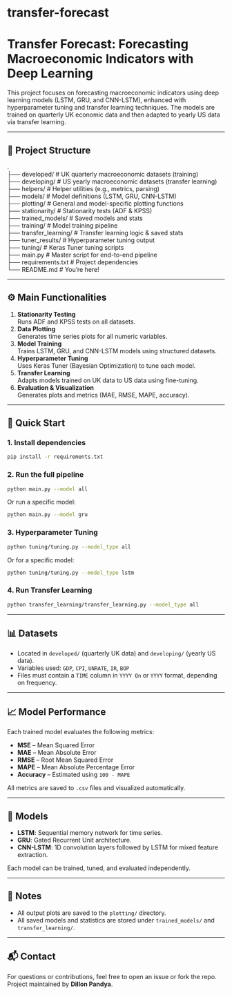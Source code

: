 # transfer-forecast

# Transfer Forecast: Forecasting Macroeconomic Indicators with Deep Learning

This project focuses on forecasting macroeconomic indicators using deep learning models (LSTM, GRU, and CNN-LSTM), enhanced with hyperparameter tuning and transfer learning techniques. The models are trained on quarterly UK economic data and then adapted to yearly US data via transfer learning.

---

## 📁 Project Structure

.  
├── developed/                 # UK quarterly macroeconomic datasets (training)  
├── developing/                # US yearly macroeconomic datasets (transfer learning)  
├── helpers/                   # Helper utilities (e.g., metrics, parsing)  
├── models/                    # Model definitions (LSTM, GRU, CNN-LSTM)  
├── plotting/                  # General and model-specific plotting functions  
├── stationarity/              # Stationarity tests (ADF & KPSS)  
├── trained_models/            # Saved models and stats  
├── training/                  # Model training pipeline  
├── transfer_learning/         # Transfer learning logic & saved stats  
├── tuner_results/             # Hyperparameter tuning output  
├── tuning/                    # Keras Tuner tuning scripts  
├── main.py                    # Master script for end-to-end pipeline  
├── requirements.txt           # Project dependencies  
└── README.md                  # You’re here!  

---

## ⚙️ Main Functionalities

1. **Stationarity Testing**  
   Runs ADF and KPSS tests on all datasets.  
2. **Data Plotting**  
   Generates time series plots for all numeric variables.  
3. **Model Training**  
   Trains LSTM, GRU, and CNN-LSTM models using structured datasets.  
4. **Hyperparameter Tuning**  
   Uses Keras Tuner (Bayesian Optimization) to tune each model.  
5. **Transfer Learning**  
   Adapts models trained on UK data to US data using fine-tuning.  
6. **Evaluation & Visualization**  
   Generates plots and metrics (MAE, RMSE, MAPE, accuracy).  

---

## 🚀 Quick Start

### 1. Install dependencies

```bash
pip install -r requirements.txt
```

### 2. Run the full pipeline

```bash
python main.py --model all
```

Or run a specific model:

```bash
python main.py --model gru
```

### 3. Hyperparameter Tuning

```bash
python tuning/tuning.py --model_type all
```

Or for a specific model:

```bash
python tuning/tuning.py --model_type lstm
```

### 4. Run Transfer Learning

```bash
python transfer_learning/transfer_learning.py --model_type all
```

---

## 📊 Datasets

- Located in `developed/` (quarterly UK data) and `developing/` (yearly US data).  
- Variables used: `GDP`, `CPI`, `UNRATE`, `IR`, `BOP`  
- Files must contain a `TIME` column in `YYYY Qn` or `YYYY` format, depending on frequency.  

---

## 📈 Model Performance

Each trained model evaluates the following metrics:

- **MSE** – Mean Squared Error  
- **MAE** – Mean Absolute Error  
- **RMSE** – Root Mean Squared Error  
- **MAPE** – Mean Absolute Percentage Error  
- **Accuracy** – Estimated using `100 - MAPE`  

All metrics are saved to `.csv` files and visualized automatically.

---

## 🧠 Models

- **LSTM**: Sequential memory network for time series.  
- **GRU**: Gated Recurrent Unit architecture.  
- **CNN-LSTM**: 1D convolution layers followed by LSTM for mixed feature extraction.  

Each model can be trained, tuned, and evaluated independently.

---

## 📌 Notes

- All output plots are saved to the `plotting/` directory.  
- All saved models and statistics are stored under `trained_models/` and `transfer_learning/`.  

---

## 📬 Contact

For questions or contributions, feel free to open an issue or fork the repo.  
Project maintained by **Dillon Pandya**.

